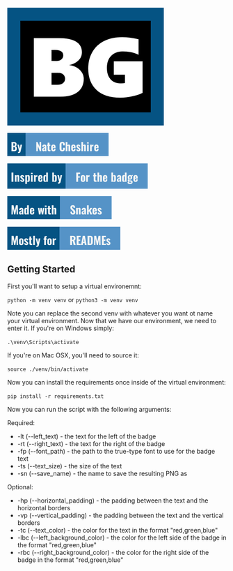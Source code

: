 ![Author](./logo.png)

![Author](./badges/author_badge.png)

![Inspired](./badges/inspired_badge.png)

![Author](./badges/made_badge.png)

![Author](./badges/for_badge.png)

## Getting Started

First you'll want to setup a virtual environemnt:

`python -m venv venv` or `python3 -m venv venv`

Note you can replace the second venv with whatever you want ot name your virtual environment.
Now that we have our environment, we need to enter it. If you're on Windows simply:

`.\venv\Scripts\activate`

If you're on Mac OSX, you'll need to source it:

`source ./venv/bin/activate`

Now you can install the requirements once inside of the virtual environment:

`pip install -r requirements.txt`

Now you can run the script with the following arguments:

Required:
- -lt (--left_text) - the text for the left of the badge
- -rt (--right_text) - the text for the right of the badge
- -fp (--font_path) - the path to the true-type font to use for the badge text
- -ts (--text_size) - the size of the text
- -sn (--save_name) - the name to save the resulting PNG as

Optional:
- -hp (--horizontal_padding) - the padding between the text and the horizontal borders
- -vp (--vertical_padding) - the padding between the text and the vertical borders
- -tc (--text_color) - the color for the text in the format "red,green,blue"
- -lbc (--left_background_color) - the color for the left side of the badge in the format "red,green,blue"
- -rbc (--right_background_color) - the color for the right side of the badge in the format "red,green,blue"
